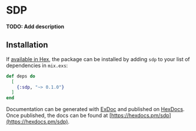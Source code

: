 # SDP

**TODO: Add description**

## Installation

If [available in Hex](https://hex.pm/docs/publish), the package can be installed
by adding `sdp` to your list of dependencies in `mix.exs`:

```elixir
def deps do
  [
    {:sdp, "~> 0.1.0"}
  ]
end
```

Documentation can be generated with [ExDoc](https://github.com/elixir-lang/ex_doc)
and published on [HexDocs](https://hexdocs.pm). Once published, the docs can
be found at [https://hexdocs.pm/sdp](https://hexdocs.pm/sdp).

